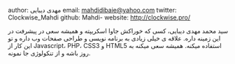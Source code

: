 author: مهدی دیبایی
email: mahdidibaie@yahoo.com
twitter: Clockwise_Mahdi
github: Mahdi-
website: http://clockwise.pro/

سید محمد مهدی دیبایی، کسی که خوراکش جاوا اسکریپته و همیشه سعی در پیشرفت در این زمینه داره. علاقه ی خیلی زیادی به برنامه نویسی و طراحی صفحات وب داره و تو این کار از Javascript، PHP، CSS3 و HTML5 استفاده میکنه. همیشه سعی میکنه به روز باشه و از تنکولوژی جا نمونه.

